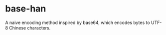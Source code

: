 # base-han

A naive encoding method inspired by base64, which encodes bytes to UTF-8 Chinese characters.
